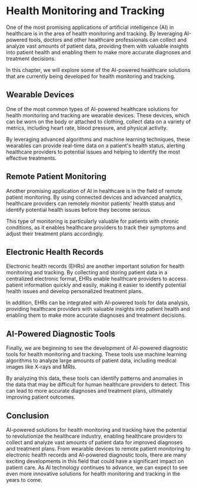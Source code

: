 Health Monitoring and Tracking
==========================================================================

One of the most promising applications of artificial intelligence (AI) in healthcare is in the area of health monitoring and tracking. By leveraging AI-powered tools, doctors and other healthcare professionals can collect and analyze vast amounts of patient data, providing them with valuable insights into patient health and enabling them to make more accurate diagnoses and treatment decisions.

In this chapter, we will explore some of the AI-powered healthcare solutions that are currently being developed for health monitoring and tracking.

Wearable Devices
----------------

One of the most common types of AI-powered healthcare solutions for health monitoring and tracking are wearable devices. These devices, which can be worn on the body or attached to clothing, collect data on a variety of metrics, including heart rate, blood pressure, and physical activity.

By leveraging advanced algorithms and machine learning techniques, these wearables can provide real-time data on a patient's health status, alerting healthcare providers to potential issues and helping to identify the most effective treatments.

Remote Patient Monitoring
-------------------------

Another promising application of AI in healthcare is in the field of remote patient monitoring. By using connected devices and advanced analytics, healthcare providers can remotely monitor patients' health status and identify potential health issues before they become serious.

This type of monitoring is particularly valuable for patients with chronic conditions, as it enables healthcare providers to track their symptoms and adjust their treatment plans accordingly.

Electronic Health Records
-------------------------

Electronic health records (EHRs) are another important solution for health monitoring and tracking. By collecting and storing patient data in a centralized electronic format, EHRs enable healthcare providers to access patient information quickly and easily, making it easier to identify potential health issues and develop personalized treatment plans.

In addition, EHRs can be integrated with AI-powered tools for data analysis, providing healthcare providers with valuable insights into patient health and enabling them to make more accurate diagnoses and treatment decisions.

AI-Powered Diagnostic Tools
---------------------------

Finally, we are beginning to see the development of AI-powered diagnostic tools for health monitoring and tracking. These tools use machine learning algorithms to analyze large amounts of patient data, including medical images like X-rays and MRIs.

By analyzing this data, these tools can identify patterns and anomalies in the data that may be difficult for human healthcare providers to detect. This can lead to more accurate diagnoses and treatment plans, ultimately improving patient outcomes.

Conclusion
----------

AI-powered solutions for health monitoring and tracking have the potential to revolutionize the healthcare industry, enabling healthcare providers to collect and analyze vast amounts of patient data for improved diagnoses and treatment plans. From wearable devices to remote patient monitoring to electronic health records and AI-powered diagnostic tools, there are many exciting developments in this field that could have a significant impact on patient care. As AI technology continues to advance, we can expect to see even more innovative solutions for health monitoring and tracking in the years to come.
